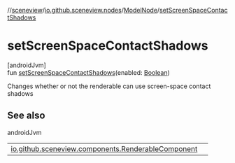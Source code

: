 //[sceneview](../../../index.md)/[io.github.sceneview.nodes](../index.md)/[ModelNode](index.md)/[setScreenSpaceContactShadows](set-screen-space-contact-shadows.md)

# setScreenSpaceContactShadows

[androidJvm]\
fun [setScreenSpaceContactShadows](set-screen-space-contact-shadows.md)(enabled: [Boolean](https://kotlinlang.org/api/latest/jvm/stdlib/kotlin/-boolean/index.html))

Changes whether or not the renderable can use screen-space contact shadows

## See also

androidJvm

| | |
|---|---|
| [io.github.sceneview.components.RenderableComponent](../../io.github.sceneview.components/-renderable-component/set-screen-space-contact-shadows.md) |  |
